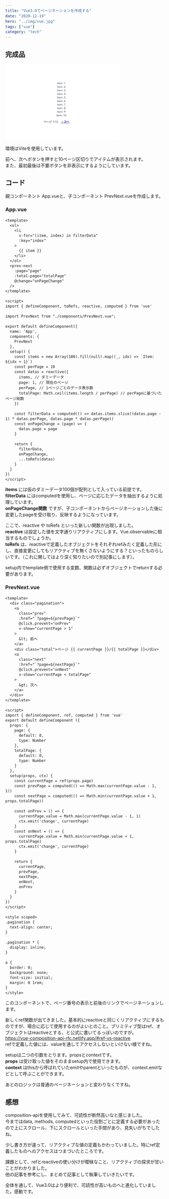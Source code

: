 ```yaml
---
title: "Vue3.0でページネーションを作成する"
date: "2020-12-19"
hero: "../img/vue.jpg"
tags: ["vue"]
category: "tech"
---
```


## 完成品
![demo](pagination-vue.gif)

環境はViteを使用しています。

前へ、次へボタンを押すと10ページ区切りでアイテムが表示されます。  
また、最初最後は不要ボタンを非表示にするようにしています。

## コード
親コンポーネント App.vueと、子コンポーネント PrevNext.vueを作成します。

### App.vue

```js:title=App.vue
<template>
  <ol>
    <li
      v-for="(item, index) in filterData"
      :key="index"
    >
      {{ item }}
    </li>
  </ol>
  <prev-next
    :page="page"
    :total-page="totalPage"
    @change="onPageChange"
  />
</template>

<script>
import { defineComponent, toRefs, reactive, computed } from 'vue'

import PrevNext from "./components/PrevNext.vue";

export default defineComponent({
  name: 'App',
  components: {
    PrevNext
  },
  setup() {
    const items = new Array(100).fill(null).map((_, idx) => `Item: ${idx + 1}`)
    const perPage = 10
    const datas = reactive({
      items, // ダミーデータ
      page: 1, // 現在のページ
      perPage, // 1ページごとのデータ表示数
      totalPage: Math.ceil(items.length / perPage) // perPageに基づいたページ総数
    })

    const filterData = computed(() => datas.items.slice((datas.page - 1) * datas.perPage, datas.page * datas.perPage))
    const onPageChange = (page) => {
      datas.page = page
    }

    return {
      filterData,
      onPageChange,
      ...toRefs(datas)
    }
  }
})
</script>
```

__items__ には仮のダミーデータ100個が配列として入っている前提です。  
__filterData__ にはcomputedを使用し、ページに応じたデータを抽出するように処理しています。  
__onPageChange関数__ ですが、子コンポーネントからページネーションした後に変更したpageを受け取り、反映するようになっています。

ここで、reactive や toRefs といった新しい関数が出現しました。  
__reactive__ は設定した値を文字通りリアクティブにします。Vue.observableに相当するものでしょうか。  
__toRefs__ は、reactiveで定義したオブジェクトをそれぞれrefみたく定義した形にし、直接変更にしてもリアクティブを無くさないようにする？といったものらしいです。（これに関してはより深く知りたいので別記事にします）。

setup内でtemplate側で使用する変数、関数は必ずオブジェクトでreturnする必要があります。

### PrevNext.vue
```js:title=PrevNext.vue
<template>
  <div class="pagination">
    <a
      class="prev"
      :href="`?page=${prevPage}`"
      @click.prevent="onPrev"
      v-show="currentPage > 1"
    >
      &lt; 前へ
    </a>
    <div class="total">ページ {{ currentPage }}/{{ totalPage }}</div>
    <a
      class="next"
      :href="`?page=${nextPage}`"
      @click.prevent="onNext"
      v-show="currentPage < totalPage"
    >
      &gt; 次へ
    </a>
  </div>
</template>

<script>
import { defineComponent, ref, computed } from 'vue'
export default defineComponent ({
  props: {
    page: {
      default: 0,
      type: Number
    },
    totalPage: {
      default: 0,
      type: Number
    }
  },
  setup(props, ctx) {
    const currentPage = ref(props.page)
    const prevPage = computed(() => Math.max(currentPage.value - 1, 1))
    const nextPage = computed(() => Math.min(currentPage.value + 1, props.totalPage))

    const onPrev = () => {
      currentPage.value = Math.max(currentPage.value - 1, 1)
      ctx.emit('change', currentPage)
    }
    const onNext = () => {
      currentPage.value = Math.min(currentPage.value + 1, props.totalPage)
      ctx.emit('change', currentPage)
    }

    return {
      currentPage,
      prevPage,
      nextPage,
      onNext,
      onPrev
    }
  }
})
</script>

<style scoped>
.pagination {
  text-align: center;
}

.pagination * {
  display: inline;
}

a {
  border: 0;
  background: none;
  font-size: initial;
  margin: 0 1rem;
}
</style>
```
このコンポーネントで、ページ番号の表示と前後のリンクでページネーションします。

新しくref関数が出てきました。基本的にreactiveと同じくリアクティブにするものですが、場合に応じて使用するのがよいとのこと。プリミティブ型はref、オブジェクトはreactiveとする、と公式に書いてるっぽいのですが。  
[https://vue-composition-api-rfc.netlify.app/#ref-vs-reactive
](https://vue-composition-api-rfc.netlify.app/#ref-vs-reactive)  
refで定義した値には、valueを通してアクセスしないといけない様ですね。

setupは二つの引数をとります。propsとcontextです。  
__props__ は受け取った値をそのままsetup内で使用できます。  
__context__ はthisから呼ばれていたemitやparentといったものが、context.emitなどとして呼ぶことができます。

あとのロジックは普通のページネーションと変わりなくですね。

## 感想
composition-apiを使用してみて、可読性が断然高いなと感じました。  
今まではdata, methods, computedといった役割ごとに定義する必要があったので上にスクロール、下にスクロールといった手間があり、見失いがちでしたね。

少し書き方が違って、リアクティブな値の定義もかわっていました。特にref定義したものへのアクセスはつまづいたところです。

課題として、refとreactiveの使い分けが曖昧なこと、リアクティブの探求が甘いことがわかりました。  
他の記事を参考にし、まとめて記事として執筆していきたいです。

全体を通して、Vue3.0はより便利で、可読性が高いものへと進化していました。感動です。
